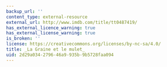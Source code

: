 ```yaml
---
backup_url: ''
content_type: external-resource
external_url: http://www.imdb.com/title/tt0487419/
has_external_licence_warning: true
has_external_license_warning: true
is_broken: ''
license: https://creativecommons.org/licenses/by-nc-sa/4.0/
title: _La Graine et le mulet_
uid: 2d29a034-2796-46a9-935b-9b5728faa094
---
```

